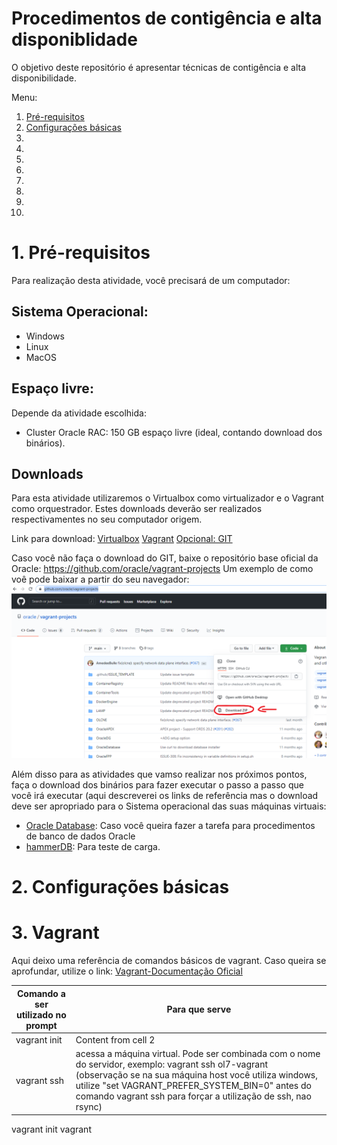 # Procedimentos de contigência e alta disponiblidade

O objetivo deste repositório é apresentar técnicas de contigência e alta disponibilidade.

<a name="#top">Menu:</a>

1. [ Pré-requisitos ](#1)
2. [ Configurações básicas ](#2)
3. 
4. 
5. 
6. 
7. 
8. 
9. 
10. 


<a name="1"></a>
# 1. Pré-requisitos

Para realização desta atividade, você precisará de um computador:

## Sistema Operacional:
- Windows
- Linux
- MacOS

## Espaço livre:
Depende da atividade escolhida:
- Cluster Oracle RAC: 150 GB espaço livre (ideal, contando download dos binários).

## Downloads
Para esta atividade utilizaremos o Virtualbox como virtualizador e o Vagrant como orquestrador. Estes downloads deverão ser realizados respectivamentes no seu computador origem.

Link para download: [Virtualbox](https://www.virtualbox.org/wiki/Downloads "VirtualBox - Download")
[Vagrant](https://www.vagrantup.com/downloads "Vagrant - Download")
[Opcional: GIT](https://git-scm.com/book/en/v2/Getting-Started-Installing-Git "Git - Download")

Caso você não faça o download do GIT, baixe o repositório base oficial da Oracle: https://github.com/oracle/vagrant-projects
Um exemplo de como voê pode baixar a partir do seu navegador:
![gitDownload!](images/download_git_repo.png "oracle site")

Além disso para as atividades que vamso realizar nos próximos pontos, faça o download dos binários para fazer executar o passo a passo que você irá executar (aqui descreverei os links de referência mas o download deve ser apropriado para o Sistema operacional das suas máquinas virtuais:

- [Oracle Database](https://www.oracle.com/database/technologies/oracle-database-software-downloads.html "Oracle Database - Download"): Caso você queira fazer a tarefa para procedimentos de banco de dados Oracle
- [hammerDB](https://hammerdb.com/download.html "HammerDB - Download"): Para teste de carga.

<a name="2"></a>
# 2. Configurações básicas

<a name="3"></a>
# 3. Vagrant

Aqui deixo uma referência de comandos básicos de vagrant. Caso queira se aprofundar, utilize o link: [Vagrant-Documentação Oficial](https://www.vagrantup.com/docs "Vagrant - Documentação oficial")

Comando a ser utilizado no prompt | Para que serve
------------ | -------------
vagrant init | Content from cell 2
vagrant ssh | acessa a máquina virtual. Pode ser combinada com o nome do servidor, exemplo: vagrant ssh ol7-vagrant (observação se na sua máquina host você utiliza windows, utilize "set VAGRANT_PREFER_SYSTEM_BIN=0" antes do comando vagrant ssh para forçar a utilização de ssh, nao rsync)

vagrant init
vagrant


